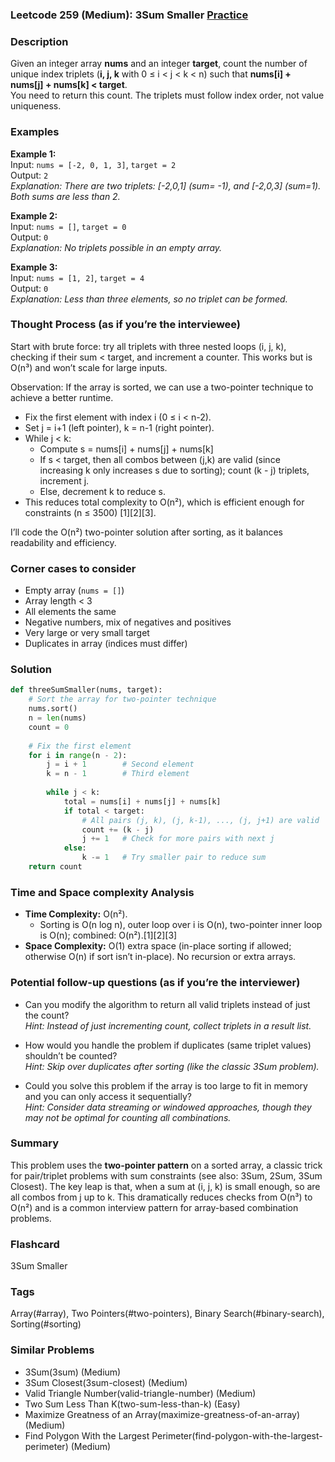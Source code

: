 ### Leetcode 259 (Medium): 3Sum Smaller [Practice](https://leetcode.com/problems/3sum-smaller)

### Description  
Given an integer array **nums** and an integer **target**, count the number of unique index triplets (**i, j, k** with 0 ≤ i < j < k < n) such that **nums[i] + nums[j] + nums[k] < target**.  
You need to return this count. The triplets must follow index order, not value uniqueness.

### Examples  

**Example 1:**  
Input: `nums = [-2, 0, 1, 3]`, `target = 2`  
Output: `2`  
*Explanation: There are two triplets: [-2,0,1] (sum= -1), and [-2,0,3] (sum=1). Both sums are less than 2.*

**Example 2:**  
Input: `nums = []`, `target = 0`  
Output: `0`  
*Explanation: No triplets possible in an empty array.*

**Example 3:**  
Input: `nums = [1, 2]`, `target = 4`  
Output: `0`  
*Explanation: Less than three elements, so no triplet can be formed.*

### Thought Process (as if you’re the interviewee)  
Start with brute force: try all triplets with three nested loops (i, j, k), checking if their sum < target, and increment a counter. This works but is O(n³) and won’t scale for large inputs.

Observation: If the array is sorted, we can use a two-pointer technique to achieve a better runtime.  
- Fix the first element with index i (0 ≤ i < n-2).
- Set j = i+1 (left pointer), k = n-1 (right pointer).
- While j < k:
    - Compute s = nums[i] + nums[j] + nums[k]
    - If s < target, then all combos between (j,k) are valid (since increasing k only increases s due to sorting); count (k - j) triplets, increment j.
    - Else, decrement k to reduce s.
- This reduces total complexity to O(n²), which is efficient enough for constraints (n ≤ 3500) [1][2][3].

I’ll code the O(n²) two-pointer solution after sorting, as it balances readability and efficiency.

### Corner cases to consider  
- Empty array (`nums = []`)
- Array length < 3
- All elements the same
- Negative numbers, mix of negatives and positives
- Very large or very small target
- Duplicates in array (indices must differ)

### Solution

```python
def threeSumSmaller(nums, target):
    # Sort the array for two-pointer technique
    nums.sort()
    n = len(nums)
    count = 0
    
    # Fix the first element
    for i in range(n - 2):
        j = i + 1        # Second element
        k = n - 1        # Third element
        
        while j < k:
            total = nums[i] + nums[j] + nums[k]
            if total < target:
                # All pairs (j, k), (j, k-1), ..., (j, j+1) are valid
                count += (k - j)
                j += 1   # Check for more pairs with next j
            else:
                k -= 1   # Try smaller pair to reduce sum
    return count
```

### Time and Space complexity Analysis  

- **Time Complexity:** O(n²).  
    - Sorting is O(n log n), outer loop over i is O(n), two-pointer inner loop is O(n); combined: O(n²).[1][2][3]
- **Space Complexity:** O(1) extra space (in-place sorting if allowed; otherwise O(n) if sort isn’t in-place). No recursion or extra arrays.

### Potential follow-up questions (as if you’re the interviewer)  

- Can you modify the algorithm to return all valid triplets instead of just the count?  
  *Hint: Instead of just incrementing count, collect triplets in a result list.*

- How would you handle the problem if duplicates (same triplet values) shouldn’t be counted?  
  *Hint: Skip over duplicates after sorting (like the classic 3Sum problem).*

- Could you solve this problem if the array is too large to fit in memory and you can only access it sequentially?  
  *Hint: Consider data streaming or windowed approaches, though they may not be optimal for counting all combinations.*

### Summary
This problem uses the **two-pointer pattern** on a sorted array, a classic trick for pair/triplet problems with sum constraints (see also: 3Sum, 2Sum, 3Sum Closest). The key leap is that, when a sum at (i, j, k) is small enough, so are all combos from j up to k. This dramatically reduces checks from O(n³) to O(n²) and is a common interview pattern for array-based combination problems.


### Flashcard
3Sum Smaller

### Tags
Array(#array), Two Pointers(#two-pointers), Binary Search(#binary-search), Sorting(#sorting)

### Similar Problems
- 3Sum(3sum) (Medium)
- 3Sum Closest(3sum-closest) (Medium)
- Valid Triangle Number(valid-triangle-number) (Medium)
- Two Sum Less Than K(two-sum-less-than-k) (Easy)
- Maximize Greatness of an Array(maximize-greatness-of-an-array) (Medium)
- Find Polygon With the Largest Perimeter(find-polygon-with-the-largest-perimeter) (Medium)